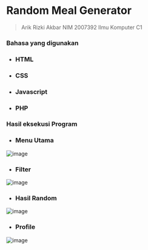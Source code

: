 # Random Meal Generator

> Arik Rizki Akbar
> NIM 2007392 
> Ilmu Komputer C1

### Bahasa yang digunakan
- ### HTML
- ### CSS
- ### Javascript
- ### PHP

### Hasil eksekusi Program
- ### Menu Utama
![image](https://user-images.githubusercontent.com/99251032/173553305-2c6e8754-050e-4b64-bc66-ffc65fd24f64.png)

- ### Filter
![image](https://user-images.githubusercontent.com/99251032/173553480-144458ab-fc8a-473f-a3d1-e76f089bd282.png)

- ### Hasil Random
![image](https://user-images.githubusercontent.com/99251032/173553536-7c34f049-e82c-4d2f-b28e-7823abf994b9.png)

- ### Profile
![image](https://user-images.githubusercontent.com/99251032/173553504-5869e797-7a26-4bb3-bd28-cad7db49b4d9.png)

